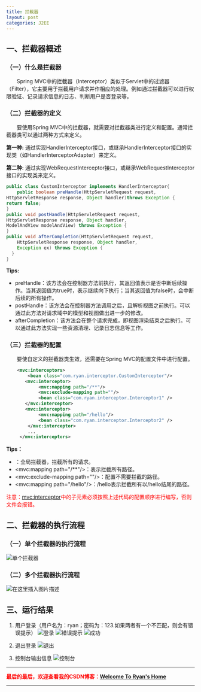 ```yaml
---
title: 拦截器
layout: post
categories: J2EE
---
```


## 一、拦截器概述
### （一）什么是拦截器
&emsp;&emsp;Spring MVC中的拦截器（Interceptor）类似于Servlet中的过滤器（Filter），它主要用于拦截用户请求并作相应的处理。例如通过拦截器可以进行权限验证、记录请求信息的日志、判断用户是否登录等。

### （二）拦截器的定义
&emsp;&emsp;要使用Spring MVC中的拦截器，就需要对拦截器类进行定义和配置。通常拦截器类可以通过两种方式来定义。

**第一种:** 通过实现HandlerInterceptor接口，或继承HandlerInterceptor接口的实现类（如HandlerInterceptorAdapter）来定义。

**第二种:** 通过实现WebRequestInterceptor接口，或继承WebRequestInterceptor接口的实现类来定义。
```java
public class CustomInterceptor implements HandlerInterceptor{
    public boolean preHandle(HttpServletRequest request, 
HttpServletResponse response, Object handler)throws Exception {
return false;
}
public void postHandle(HttpServletRequest request, 
HttpServletResponse response, Object handler, 
ModelAndView modelAndView) throws Exception {
}
public void afterCompletion(HttpServletRequest request, 
	HttpServletResponse response, Object handler, 
	Exception ex) throws Exception {		
  }
}
```
**Tips:** 
- preHandle：该方法会在控制器方法前执行，其返回值表示是否中断后续操作。当其返回值为true时，表示继续向下执行；当其返回值为false时，会中断后续的所有操作。
- postHandle：该方法会在控制器方法调用之后，且解析视图之前执行。可以通过此方法对请求域中的模型和视图做出进一步的修改。
- afterCompletion：该方法会在整个请求完成，即视图渲染结束之后执行。可以通过此方法实现一些资源清理、记录日志信息等工作。

### （三）拦截器的配置
&emsp;&emsp;要使自定义的拦截器类生效，还需要在Spring MVC的配置文件中进行配置。
```xml
    <mvc:interceptors>
        <bean class="com.ryan.interceptor.CustomInterceptor"/>
       <mvc:interceptor>
            <mvc:mapping path="/**"/>
            <mvc:exclude-mapping path=""/>
            <bean class="com.ryan.interceptor.Interceptor1" /> 
       </mvc:interceptor>
       <mvc:interceptor>
            <mvc:mapping path="/hello"/>
            <bean class="com.ryan.interceptor.Interceptor2" />	   
        </mvc:interceptor>
        ...
     </mvc:interceptors>
```
**Tips：** 
-  <bean class="com.ryan.interceptor.CustomInterceptor"/>：全局拦截器，拦截所有的请求。
-   <mvc:mapping path="/**"/>：表示拦截所有路径。
-  <mvc:exclude-mapping path=""/>：配置不需要拦截的路径。
-   <mvc:mapping path="/hello"/>：/hello表示拦截所有以/hello结尾的路径。

<font color="red">注意：<mvc:interceptor>中的子元素必须按照上述代码的配置顺序进行编写，否则文件会报错。</font>

## 二、拦截器的执行流程
### （一）单个拦截器的执行流程
![单个拦截器](https://img-blog.csdnimg.cn/20200323100156117.png?x-oss-process=image/watermark,type_ZmFuZ3poZW5naGVpdGk,shadow_10,text_aHR0cHM6Ly9ibG9nLmNzZG4ubmV0L3FxXzQxNDIyNDQ4,size_1,color_FFFFFF,t_0)
### （二）多个拦截器执行流程

![在这里插入图片描述](https://img-blog.csdnimg.cn/20200323100644939.png?x-oss-process=image/watermark,type_ZmFuZ3poZW5naGVpdGk,shadow_10,text_aHR0cHM6Ly9ibG9nLmNzZG4ubmV0L3FxXzQxNDIyNDQ4,size_1,color_FFFFFF,t_0)

## 三、运行结果
1. 用户登录（用户名为：ryan；密码为：123.如果两者有一个不匹配，则会有错误提示）
![登录](https://img-blog.csdnimg.cn/20200323105458668.png?x-oss-process=image/watermark,type_ZmFuZ3poZW5naGVpdGk,shadow_10,text_aHR0cHM6Ly9ibG9nLmNzZG4ubmV0L3FxXzQxNDIyNDQ4,size_1,color_FFFFFF,t_0)
![错误提示](https://img-blog.csdnimg.cn/20200323105526849.png?x-oss-process=image/watermark,type_ZmFuZ3poZW5naGVpdGk,shadow_10,text_aHR0cHM6Ly9ibG9nLmNzZG4ubmV0L3FxXzQxNDIyNDQ4,size_1,color_FFFFFF,t_70)
![成功](https://img-blog.csdnimg.cn/20200323110335698.png?x-oss-process=image/watermark,type_ZmFuZ3poZW5naGVpdGk,shadow_10,text_aHR0cHM6Ly9ibG9nLmNzZG4ubmV0L3FxXzQxNDIyNDQ4,size_1,color_FFFFFF,t_70)

2. 退出登录
![退出](https://img-blog.csdnimg.cn/20200323110408408.png?x-oss-process=image/watermark,type_ZmFuZ3poZW5naGVpdGk,shadow_10,text_aHR0cHM6Ly9ibG9nLmNzZG4ubmV0L3FxXzQxNDIyNDQ4,size_1,color_FFFFFF,t_70)
3. 控制台输出信息
![控制台](https://img-blog.csdnimg.cn/20200323110513413.png?x-oss-process=image/watermark,type_ZmFuZ3poZW5naGVpdGk,shadow_10,text_aHR0cHM6Ly9ibG9nLmNzZG4ubmV0L3FxXzQxNDIyNDQ4,size_1,color_FFFFFF,t_70)




---
**<font color="red">最后的最后，欢迎查看我的CSDN博客：</font>[Welcome To Ryan's Home](https://blog.csdn.net/qq_41422448/article/details/104891224)**

---